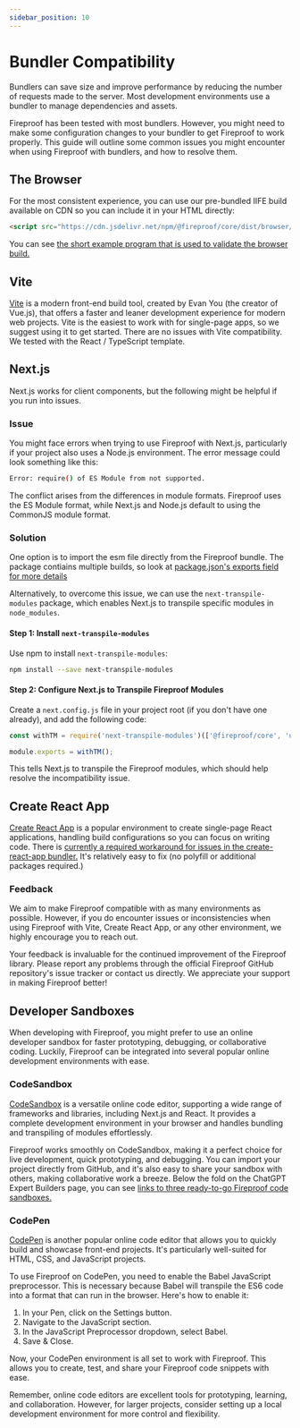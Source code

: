 ```yaml
---
sidebar_position: 10
---
```

# Bundler Compatibility

Bundlers can save size and improve performance by reducing the number of requests made to the server. Most development environments use a bundler to manage dependencies and assets.

Fireproof has been tested with most bundlers. However, you might need to make some configuration changes to your bundler to get Fireproof to work properly. This guide will outline some common issues you might encounter when using Fireproof with bundlers, and how to resolve them.

## The Browser

For the most consistent experience, you can use our pre-bundled IIFE build available on CDN so you can include it in your HTML directly:

```html
<script src="https://cdn.jsdelivr.net/npm/@fireproof/core/dist/browser/fireproof.iife.js"></script>
```

You can see [the short example program that is used to validate the browser build.](https://github.com/fireproof-storage/fireproof/blob/main/tests/www/todo.html)


## Vite

[Vite](https://vitejs.dev/) is a modern front-end build tool, created by Evan You (the creator of Vue.js), that offers a faster and leaner development experience for modern web projects. Vite is the easiest to work with for single-page apps, so we suggest using it to get started. There are no issues with Vite compatibility. We tested with the React / TypeScript template.

## Next.js

Next.js works for client components, but the following might be helpful if you run into issues.

### Issue

You might face errors when trying to use Fireproof with Next.js, particularly if your project also uses a Node.js environment. The error message could look something like this:

```bash
Error: require() of ES Module from not supported.
```

The conflict arises from the differences in module formats. Fireproof uses the ES Module format, while Next.js and Node.js default to using the CommonJS module format. 

### Solution

One option is to import the esm file directly from the Fireproof bundle. The package contiains multiple builds, so look at [package.json's exports field for more details](https://github.com/fireproof-storage/fireproof/blob/main/packages/fireproof/package.json)

Alternatively, to overcome this issue, we can use the `next-transpile-modules` package, which enables Next.js to transpile specific modules in `node_modules`.

#### Step 1: Install `next-transpile-modules`

Use npm to install `next-transpile-modules`:

```bash
npm install --save next-transpile-modules
```

#### Step 2: Configure Next.js to Transpile Fireproof Modules

Create a `next.config.js` file in your project root (if you don't have one already), and add the following code:

```js
const withTM = require('next-transpile-modules')(['@fireproof/core', 'use-fireproof']);

module.exports = withTM();
```

This tells Next.js to transpile the Fireproof modules, which should help resolve the incompatibility issue. 

## Create React App

[Create React App](https://create-react-app.dev/) is a popular environment to create single-page React applications, handling build configurations so you can focus on writing code. There is [currently a required workaround for issues in the create-react-app bundler.](https://github.com/fireproof-storage/fireproof/issues/2) It's relatively easy to fix (no polyfill or additional packages required.)

### Feedback

We aim to make Fireproof compatible with as many environments as possible. However, if you do encounter issues or inconsistencies when using Fireproof with Vite, Create React App, or any other environment, we highly encourage you to reach out. 

Your feedback is invaluable for the continued improvement of the Fireproof library. Please report any problems through the official Fireproof GitHub repository's issue tracker or contact us directly. We appreciate your support in making Fireproof better!

## Developer Sandboxes

When developing with Fireproof, you might prefer to use an online developer sandbox for faster prototyping, debugging, or collaborative coding. Luckily, Fireproof can be integrated into several popular online development environments with ease.

### CodeSandbox

[CodeSandbox](https://codesandbox.io/) is a versatile online code editor, supporting a wide range of frameworks and libraries, including Next.js and React. It provides a complete development environment in your browser and handles bundling and transpiling of modules effortlessly.

Fireproof works smoothly on CodeSandbox, making it a perfect choice for live development, quick prototyping, and debugging. You can import your project directly from GitHub, and it's also easy to share your sandbox with others, making collaborative work a breeze. Below the fold on the ChatGPT Expert Builders page, you can see [links to three ready-to-go Fireproof code sandboxes.](/docs/chatgpt-quick-start)

### CodePen

[CodePen](https://codepen.io/) is another popular online code editor that allows you to quickly build and showcase front-end projects. It's particularly well-suited for HTML, CSS, and JavaScript projects.

To use Fireproof on CodePen, you need to enable the Babel JavaScript preprocessor. This is necessary because Babel will transpile the ES6 code into a format that can run in the browser. Here's how to enable it:

1. In your Pen, click on the Settings button.
2. Navigate to the JavaScript section.
3. In the JavaScript Preprocessor dropdown, select Babel.
4. Save & Close.

Now, your CodePen environment is all set to work with Fireproof. This allows you to create, test, and share your Fireproof code snippets with ease.

Remember, online code editors are excellent tools for prototyping, learning, and collaboration. However, for larger projects, consider setting up a local development environment for more control and flexibility.
